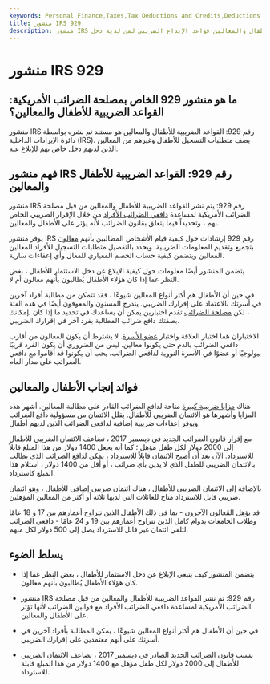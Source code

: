 ```yaml
---
keywords: Personal Finance,Taxes,Tax Deductions and Credits,Deductions and Credits
title: منشور IRS 929
description: منشور IRS رقم 929: توضح القواعد الضريبية للأطفال والمعالين قواعد الإيداع الضريبي لمن لديه دخل.
---
```


# منشور IRS 929
## ما هو منشور 929 الخاص بمصلحة الضرائب الأمريكية: القواعد الضريبية للأطفال والمعالين؟

منشور IRS رقم 929: القواعد الضريبية للأطفال والمعالين هو مستند تم نشره بواسطة دائرة الإيرادات الداخلية (IRS). يصف متطلبات التسجيل للأطفال وغيرهم من المعالين الذين لديهم دخل خاص بهم للإبلاغ عنه.

## فهم منشور IRS رقم 929: القواعد الضريبية للأطفال والمعالين

منشور IRS رقم 929: يتم نشر القواعد الضريبية للأطفال والمعالين من قبل مصلحة الضرائب الأمريكية لمساعدة [دافعي الضرائب الأفراد](/taxpayer) من خلال الإقرار الضريبي الخاص بهم ، وتحديداً فيما يتعلق بقانون الضرائب لأنه يؤثر على الأطفال والمعالين.

يوفر منشور IRS رقم 929 إرشادات حول كيفية قيام الأشخاص المطالبين بأنهم [معالون](/dependent) بتجميع وتقديم المعلومات الضريبية. ويحدد بالتفصيل متطلبات التسجيل للأفراد المعالين المعالين ويتضمن كيفية حساب الخصم المعياري للمعال وأي إعفاءات سارية.

يتضمن المنشور أيضًا معلومات حول كيفية الإبلاغ عن دخل الاستثمار للأطفال ، بغض النظر عما إذا كان هؤلاء الأطفال يُطالبون بأنهم معالون أم لا.

في حين أن الأطفال هم أكثر أنواع المعالين شيوعًا ، فقد تتمكن من مطالبة أفراد آخرين في أسرتك بالاعتماد على إقرارك الضريبي. يندرج المسنون والمعوقون أيضًا في هذه الفئة ، لكن [مصلحة الضرائب](/irs) تقدم اختبارين يمكن أن يساعدك في تحديد ما إذا كان بإمكانك بصفتك دافع ضرائب المطالبة بفرد آخر في إقرارك الضريبي.

الاختباران هما اختبار العلاقة واختبار [عضو الأسرة](/memberofhousehold). لا يشترط أن يكون المعالون من أقارب دافعي الضرائب بالدم حتى يكونوا معالين. ليس من الضروري أن يكون الفرد قريبًا بيولوجيًا أو عضوًا في الأسرة النووية لدافعي الضرائب. يجب أن يكونوا قد أقاموا مع دافعي الضرائب على مدار العام.

## فوائد إنجاب الأطفال والمعالين

هناك [مزايا ضريبية كبيرة](/tax-benefit) متاحة لدافع الضرائب القادر على مطالبة المعالين. أشهر هذه المزايا وأشهرها هو الائتمان الضريبي للأطفال. يقلل الائتمان من مسؤولية دافع الضرائب ويوفر إعفاءات ضريبية إضافية لدافعي الضرائب الذين لديهم أطفال.

مع إقرار قانون الضرائب الجديد في ديسمبر 2017 ، تضاعف الائتمان الضريبي للأطفال إلى 2000 دولار لكل طفل مؤهل ؛ كما أنه يجعل 1400 دولار من هذا المبلغ قابلاً للاسترداد. الآن بعد أن أصبح الائتمان قابلاً للاسترداد ، يمكن لدافع الضرائب الذي يطالب بالائتمان الضريبي للطفل الذي لا يدين بأي ضرائب ، أو أقل من 1400 دولار ، استلام هذا المبلغ كاسترداد.

بالإضافة إلى الائتمان الضريبي للأطفال ، هناك ائتمان ضريبي إضافي للأطفال ، وهو ائتمان ضريبي قابل للاسترداد متاح للعائلات التي لديها ثلاثة أو أكثر من المعالين المؤهلين.

قد يؤهل المُعالون الآخرون - بما في ذلك الأطفال الذين تتراوح أعمارهم بين 17 و 18 عامًا وطلاب الجامعات بدوام كامل الذين تتراوح أعمارهم بين 19 و 24 عامًا - دافعي الضرائب لتلقي ائتمان غير قابل للاسترداد يصل إلى 500 دولار لكل منهم.

## يسلط الضوء

- يتضمن المنشور كيف ينبغي الإبلاغ عن دخل الاستثمار للأطفال ، بغض النظر عما إذا كان هؤلاء الأطفال يُطالبون بأنهم معالون.

- منشور IRS رقم 929: تم نشر القواعد الضريبية للأطفال والمعالين من قبل مصلحة الضرائب الأمريكية لمساعدة دافعي الضرائب الأفراد مع قوانين الضرائب لأنها تؤثر على الأطفال والمعالين.

- في حين أن الأطفال هم أكثر أنواع المعالين شيوعًا ، يمكن المطالبة بأفراد آخرين في أسرتك على أنهم معتمدين على إقرارك الضريبي.

- بسبب قانون الضرائب الجديد الصادر في ديسمبر 2017 ، تضاعف الائتمان الضريبي للأطفال إلى 2000 دولار لكل طفل مؤهل مع 1400 دولار من هذا المبلغ قابلة للاسترداد.

